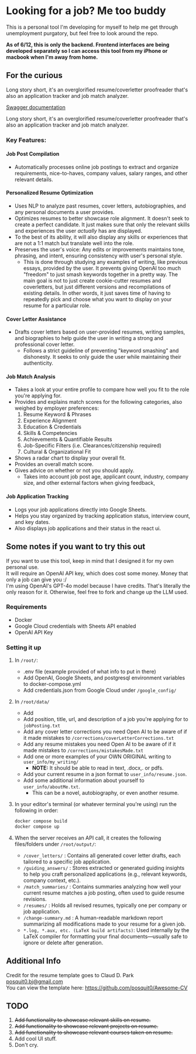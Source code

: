 # Looking for a job? Me too buddy

This is a personal tool I'm developing for myself to help me get through unemployment purgatory, but feel free to look around the repo.

**As of 6/12, this is only the backend. Frontend interfaces are being developed separately so I can access this tool from my iPhone or macbook when I'm away from home.**

## For the curious

Long story short, it's an overglorified resume/coverletter proofreader that's also an application tracker and job match analyzer.

[Swagger documentation](https://app.swaggerhub.com/apis-docs/apachemain/Job-Hunter/1.0.0)  

Long story short, it's an overglorified resume/coverletter proofreader that's also an application tracker and job match analyzer.

### Key Features:
#### Job Post Compilation

- Automatically processes online job postings to extract and organize requirements, nice-to-haves, company values, salary ranges, and other relevant details.

#### Personalized Resume Optimization

- Uses NLP to analyze past resumes, cover letters, autobiographies, and any personal documents a user provides.
- Optimizes resumes to better showcase role alignment. It doesn't seek to create a perfect candidate. It just makes sure that only the relevant skills and experiences the user *actually* has are displayed.
- To the best of its ability, it will also display any skills or experiences that are not a 1:1 match but translate well into the role.
- Preserves the user's voice: Any edits or improvements maintains tone, phrasing, and intent, ensuring consistency with user's personal style.
  - This is done through studying any examples of writing, like previous essays, provided by the user. It prevents giving OpenAI too much "freedom" to just smash keywords together in a pretty way. The main goal is not to just         create cookie-cutter resumes and coverletters, but just different versions and recompilations of existing details. In other words, it just saves time of having to repeatedly pick and choose what you             want to display on your resume for a particular role.

#### Cover Letter Assistance

- Drafts cover letters based on user-provided resumes, writing samples, and biographies to help guide the user in writing a strong and professional cover letter.
    - Follows a strict guideline of preventing "keyword smashing" and dishonesty. It seeks to only guide the user while maintaining their authenticity.

#### Job Match Analysis

- Takes a look at your entire profile to compare how well you fit to the role you're applying for.
- Provides and explains match scores for the following categories, also weighed by employer preferences:
    1. Resume Keyword & Phrases
    2. Experience Alignment
    3. Education & Credentials
    4. Skills & Competencies
    5. Achievements & Quantifiable Results
    6. Job-Specific Filters (i.e. Clearances/citizenship required)
    7. Cultural & Organizational Fit
- Shows a radar chart to display your overall fit.
- Provides an overall match score.
- Gives advice on whether or not you should apply.
  - Takes into account job post age, applicant count, industry, company size, and other external factors when giving feedback,

#### Job Application Tracking

- Logs your job applications directly into Google Sheets.
- Helps you stay organized by tracking application status, interview count, and key dates.
- Also displays job applications and their status in the react ui.

## Some notes if you want to try this out

If you want to use this tool, keep in mind that I designed it for my own personal use.  
It will require an OpenAI API key, which does cost some money. Money that only a job can give you :/  
I'm using OpenAI's GPT-4o model because I have credits. That's literally the only reason for it. Otherwise, feel free to fork and change up the LLM used.

### **Requirements**

- Docker
- Google Cloud credentials with Sheets API enabled
- OpenAI API Key

### **Setting it up**

1. In `/root/`:
    - .env file (example provided of what info to put in there)
    - Add OpenAI, Google Sheets, and postgresql environment variables to docker-compose.yml
    - Add credentials.json from Google Cloud under `/google_config/`
2. In `/root/data/`
    - Add  
    - Add position, title, url, and description of a job you're applying for to `jobPosting.txt`
    - Add any cover letter corrections you need Open AI to be aware of if it made mistakes to `/corrections/coverLetterCorrections.txt`
    - Add any resume mistakes you need Open AI to be aware of if it made mistakes to `/corrections/mistakesMade.txt`
    - Add one or more examples of your OWN ORIGINAL writing to `user_info/my_writing/`
        - **NOTE:** It should be able to read in text, .docx,. or pdfs.
    - Add your current resume in a json format to `user_info/resume.json`.
    - Add some additional information about yourself to `user_info/aboutMe.txt`.
        - This can be a novel, autobiography, or even another resume.
3. In your editor's terminal (or whatever terminal you're using) run the following in order:

    ```bash
    docker compose build
    docker compose up
    ```

4. When the server receives an API call, it creates the following files/folders under `/root/output/`:
    - `/cover_letters/` : Contains all generated cover letter drafts, each tailored to a specific job application.
    - `/guiding_answers/` : Stores extracted or generated guiding insights to help you craft personalized applications (e.g., relevant keywords, company context, etc.).
    - `/match_summaries/` : Contains summaries analyzing how well your current resume matches a job posting, often used to guide resume revisions.
    - `/resumes/` : Holds all revised resumes, typically one per company or job application.
    - `/change-summary.md` : A human-readable markdown report summarizing all modifications made to your resume for a given job.
    - `*.log, *.aux, etc. (LaTeX build artifacts)`: Used internally by the LaTeX compiler for formatting your final documents—usually safe to ignore or delete after generation.

## Additional Info

Credit for the resume template goes to Claud D. Park <posquit0.bj@gmail.com>  
You can view the template here: <https://github.com/posquit0/Awesome-CV>

## TODO

1. ~~Add functionality to showcase relevant skills on resume.~~
2. ~~Add functionality to showcase relevant projects on resume.~~
3. ~~Add functionality to showcase relevant courses taken on resume.~~
4. Add cool UI stuff.
5. Don't cry.
